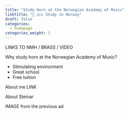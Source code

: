```yaml
---
title: "Study Horn at the Norwegian Academy of Music"
linkTitle: "📯 🇳🇴 Study in Norway"
draft: false
categories:
  - homepage
categories_weight: 1
---
```


LINKS TO NMH / BRASS / VIDEO

Why study horn at the Norwegian Academy of Music?

- Stimulating environment
- Great school
- Free tuition

About me LINK

About Steinar

IMAGE from the previous ad
